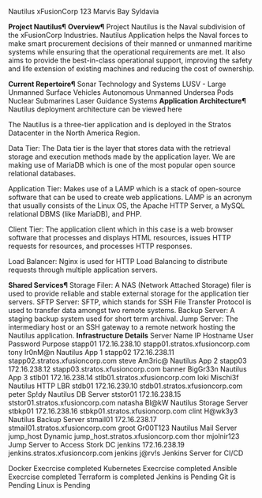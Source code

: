 Nautilus
xFusionCorp
123 Marvis Bay Syldavia

**Project Nautilus¶**
**Overview¶**
Project Nautilus is the Naval subdivision of the xFusionCorp Industries. Nautilus Application helps the Naval forces to make smart procurement decisions of their manned or unmanned maritime systems while ensuring that the operational requirements are met. It also aims to provide the best-in-class operational support, improving the safety and life extension of existing machines and reducing the cost of ownership.

**Current Repertoire¶**
Sonar Technology and Systems
LUSV - Large Unmanned Surface Vehicles
Autonomous Unmanned Undersea Pods
Nuclear Submarines
Laser Guidance Systems
**Application Architecture¶**
Nautilus deployment architecture can be viewed here

The Nautilus is a three-tier application and is deployed in the Stratos Datacenter in the North America Region.

Data Tier: The Data tier is the layer that stores data with the retrieval storage and execution methods made by the application layer. We are making use of MariaDB which is one of the most popular open source relational databases.

Application Tier: Makes use of a LAMP which is a stack of open-source software that can be used to create web applications. LAMP is an acronym that usually consists of the Linux OS, the Apache HTTP Server, a MySQL relational DBMS (like MariaDB), and PHP.

Client Tier: The application client which in this case is a web browser software that processes and displays HTML resources, issues HTTP requests for resources, and processes HTTP responses.

Load Balancer: Nginx is used for HTTP Load Balancing to distribute requests through multiple application servers.

**Shared Services¶**
Storage Filer: A NAS (Network Attached Storage) filer is used to provide reliable and stable external storage for the application tier servers.
SFTP Server: SFTP, which stands for SSH File Transfer Protocol is used to transfer data amongst two remote systems.
Backup Server: A staging backup system used for short term archival.
Jump Server: The intermediary host or an SSH gateway to a remote network hosting the Nautilus application.
**Infrastructure Details**
Server Name	IP	            Hostname	                        User	Password	Purpose
stapp01	    172.16.238.10	stapp01.stratos.xfusioncorp.com	    tony	Ir0nM@n	    Nautilus App 1
stapp02	    172.16.238.11	stapp02.stratos.xfusioncorp.com	    steve	Am3ric@	    Nautilus App 2
stapp03	    172.16.238.12	stapp03.stratos.xfusioncorp.com	    banner	BigGr33n	Nautilus App 3
stlb01	    172.16.238.14	stlb01.stratos.xfusioncorp.com	    loki	Mischi3f	Nautilus HTTP LBR
stdb01	    172.16.239.10	stdb01.stratos.xfusioncorp.com	    peter	Sp!dy	    Nautilus DB Server
ststor01	172.16.238.15	ststor01.stratos.xfusioncorp.com	natasha	Bl@kW	    Nautilus Storage Server
stbkp01	    172.16.238.16	stbkp01.stratos.xfusioncorp.com	    clint	H@wk3y3	    Nautilus Backup Server
stmail01	172.16.238.17	stmail01.stratos.xfusioncorp.com	groot	Gr00T123	Nautilus Mail Server
jump_host	Dynamic	        jump_host.stratos.xfusioncorp.com	thor	mjolnir123	Jump Server to Access Stork DC
jenkins	    172.16.238.19	jenkins.stratos.xfusioncorp.com	    jenkins	j@rv!s	    Jenkins Server for CI/CD


Docker Execrcise completed
Kubernetes Execrcise completed
Ansible Execrcise completed
Terraform is completed
Jenkins is Pending
Git is Pending
Linux is Pending